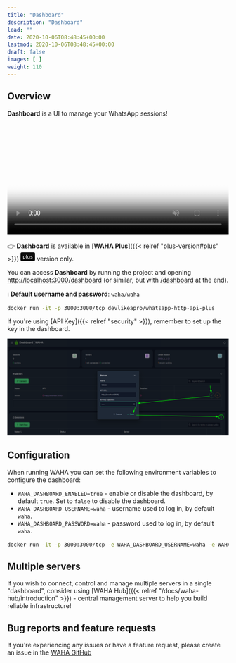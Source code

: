 ```yaml
---
title: "Dashboard"
description: "Dashboard"
lead: ""
date: 2020-10-06T08:48:45+00:00
lastmod: 2020-10-06T08:48:45+00:00
draft: false
images: [ ]
weight: 110
---
```


## Overview

**Dashboard** is a UI to manage your WhatsApp sessions!

<video autoplay loop muted playsinline controls='noremoteplayback' width="100%" poster='/images/waha-dashboard.png'>
  <source src="/images/waha-dashboard-overview.webm" type="video/webm" />
  Download the <a href="/images/waha-dashboard-overview.webm">Dashboard Overview video</a> .
</video>

👉 **Dashboard** is available in [**WAHA Plus**]({{< relref "plus-version#plus" >}}) ![](/images/versions/plus.png) version only.

You can access **Dashboard** by running the project and opening
<a href="http://localhost:3000/dashboard" target="_blank">http://localhost:3000/dashboard</a>
(or similar, but with <a href="/dashboard" target="_blank">/dashboard</a> at the end).

ℹ️ **Default username and password**: `waha/waha`

```bash
docker run -it -p 3000:3000/tcp devlikeapro/whatsapp-http-api-plus
```

If you're using [API Key]({{< relref "security" >}}), remember to set up the key in the dashboard.

![Dashboard with API Key](waha-dashboard-key.png)

## Configuration

When running WAHA you can set the following environment variables to configure the dashboard:

- `WAHA_DASHBOARD_ENABLED=true` - enable or disable the dashboard, by default `true`. Set to `false` to disable the
  dashboard.
- `WAHA_DASHBOARD_USERNAME=waha` - username used to log in, by default `waha`.
- `WAHA_DASHBOARD_PASSWORD=waha` - password used to log in, by default `waha`.

```bash
docker run -it -p 3000:3000/tcp -e WAHA_DASHBOARD_USERNAME=waha -e WAHA_DASHBOARD_PASSWORD=waha devlikeapro/whatsapp-http-api-plus
```

## Multiple servers
If you wish to connect, control and manage multiple servers in a single "dashboard", consider using
[WAHA Hub]({{< relref "/docs/waha-hub/introduction" >}}) - central management server to help you build reliable infrastructure!

## Bug reports and feature requests
If you're experiencing any issues or have a feature request, please create an issue in the
[WAHA GitHub](https://github.com/devlikeapro/whatsapp-http-api/issues)

